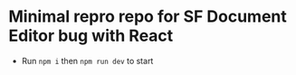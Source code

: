# Minimal repro repo for SF Document Editor bug with React
- Run `npm i` then `npm run dev` to start